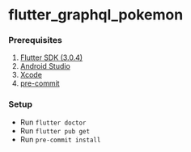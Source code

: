 # flutter_graphql_pokemon

### Prerequisites

1. [Flutter SDK (3.0.4)](https://flutter.dev/docs/development/tools/sdk/releases)
2. [Android Studio](https://developer.android.com/studio/install)
3. [Xcode](https://apps.apple.com/us/app/xcode/id497799835)
4. [pre-commit](https://pre-commit.com/)

### Setup

- Run `flutter doctor`
- Run `flutter pub get`
- Run `pre-commit install`
